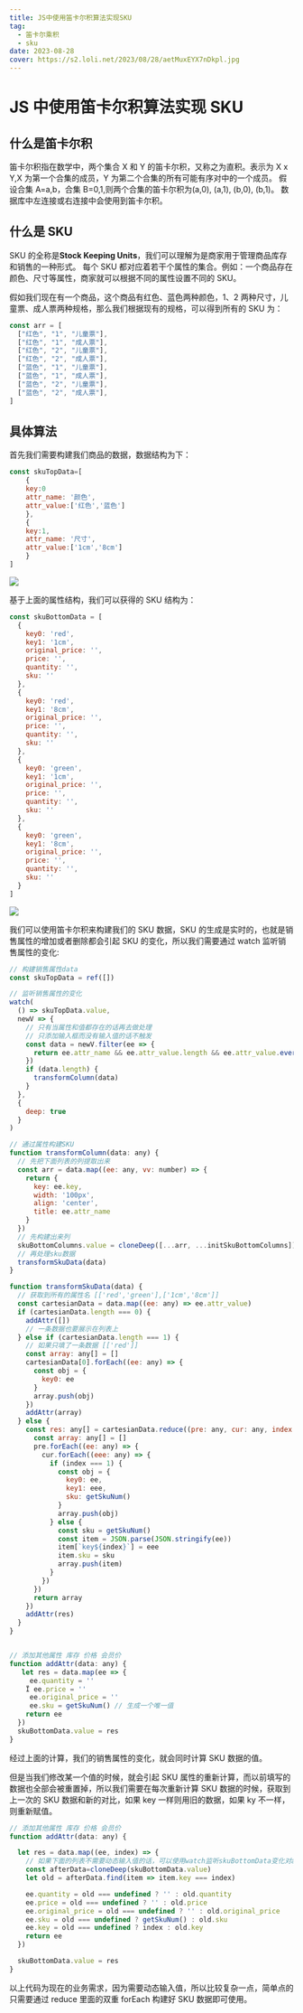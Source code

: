 ```yaml
---
title: JS中使用笛卡尔积算法实现SKU
tag:
  - 笛卡尔乘积
  - sku
date: 2023-08-28
cover: https://s2.loli.net/2023/08/28/aetMuxEYX7nDkpl.jpg
---
```


# JS 中使用笛卡尔积算法实现 SKU

## 什么是笛卡尔积

笛卡尔积指在数学中，两个集合 X 和 Y 的笛卡尔积，又称之为直积。表示为 X x Y,X 为第一个合集的成员，Y 为第二个合集的所有可能有序对中的一个成员。
假设合集 A=a,b，合集 B=0,1,则两个合集的笛卡尔积为(a,0), (a,1), (b,0), (b,1)。
数据库中左连接或右连接中会使用到笛卡尔积。

## 什么是 SKU

SKU 的全称是**Stock Keeping Units**，我们可以理解为是商家用于管理商品库存和销售的一种形式。
每个 SKU 都对应着若干个属性的集合。例如：一个商品存在颜色、尺寸等属性，商家就可以根据不同的属性设置不同的 SKU。

假如我们现在有一个商品，这个商品有红色、蓝色两种颜色，1、2 两种尺寸，儿童票、成人票两种规格，那么我们根据现有的规格，可以得到所有的 SKU 为：

```JavaScript
const arr = [
  ["红色", "1", "儿童票"],
  ["红色", "1", "成人票"],
  ["红色", "2", "儿童票"],
  ["红色", "2", "成人票"],
  ["蓝色", "1", "儿童票"],
  ["蓝色", "1", "成人票"],
  ["蓝色", "2", "儿童票"],
  ["蓝色", "2", "成人票"],
]
```

## 具体算法

首先我们需要构建我们商品的数据，数据结构为下：

```JavaScript
const skuTopData=[
	{
	key:0
	attr_name: '颜色',
	attr_value:['红色','蓝色']
	},
	{
	key:1,
	attr_name: '尺寸',
	attr_value:['1cm','8cm']
	}
]
```

![](https://s2.loli.net/2023/08/29/HkTQsZp4gXmwK7l.png)

基于上面的属性结构，我们可以获得的 SKU 结构为：

```JavaScript
const skuBottomData = [
  {
    key0: 'red',
    key1: '1cm',
    original_price: '',
    price: '',
    quantity: '',
    sku: ''
  },
  {
    key0: 'red',
    key1: '8cm',
    original_price: '',
    price: '',
    quantity: '',
    sku: ''
  },
  {
    key0: 'green',
    key1: '1cm',
    original_price: '',
    price: '',
    quantity: '',
    sku: ''
  },
  {
    key0: 'green',
    key1: '8cm',
    original_price: '',
    price: '',
    quantity: '',
    sku: ''
  }
]
```

![](https://s2.loli.net/2023/08/29/WFXzTB8yrqpStIE.png)

我们可以使用笛卡尔积来构建我们的 SKU 数据，SKU 的生成是实时的，也就是销售属性的增加或者删除都会引起 SKU 的变化，所以我们需要通过 watch 监听销售属性的变化:

```JavaScript
// 构建销售属性data
const skuTopData = ref([])

// 监听销售属性的变化
watch(
  () => skuTopData.value,
  newV => {
    // 只有当属性和值都存在的话再去做处理
    // 只添加输入框而没有输入值的话不触发
    const data = newV.filter(ee => {
      return ee.attr_name && ee.attr_value.length && ee.attr_value.every(ee => ee)
    })
    if (data.length) {
      transformColumn(data)
    }
  },
  {
    deep: true
  }
)

// 通过属性构建SKU
function transformColumn(data: any) {
  // 先把下面列表的列提取出来
  const arr = data.map((ee: any, vv: number) => {
    return {
      key: ee.key,
      width: '100px',
      align: 'center',
      title: ee.attr_name
    }
  })
  // 先构建出来列
  skuBottomColumns.value = cloneDeep([...arr, ...initSkuBottomColumns])
  // 再处理sku数据
  transformSkuData(data)
}

function transformSkuData(data) {
  // 获取到所有的属性名 [['red','green'],['1cm','8cm']]
  const cartesianData = data.map((ee: any) => ee.attr_value)
  if (cartesianData.length === 0) {
    addAttr([])
    // 一条数据也要展示在列表上
  } else if (cartesianData.length === 1) {
    // 如果只填了一条数据 [['red']]
    const array: any[] = []
    cartesianData[0].forEach((ee: any) => {
      const obj = {
        key0: ee
      }
      array.push(obj)
    })
    addAttr(array)
  } else {
    const res: any[] = cartesianData.reduce((pre: any, cur: any, index: number) => {
      const array: any[] = []
      pre.forEach((ee: any) => {
        cur.forEach((eee: any) => {
          if (index === 1) {
            const obj = {
              key0: ee,
              key1: eee,
              sku: getSkuNum()
            }
            array.push(obj)
          } else {
            const sku = getSkuNum()
            const item = JSON.parse(JSON.stringify(ee))
            item[`key${index}`] = eee
            item.sku = sku
            array.push(item)
          }
        })
      })
      return array
    })
    addAttr(res)
  }
}


// 添加其他属性 库存 价格 会员价
function addAttr(data: any) {
   let res = data.map(ee => {
     ee.quantity = ''
    Ï ee.price = ''
     ee.original_price = ''
     ee.sku = getSkuNum() // 生成一个唯一值
    return ee
  })
  skuBottomData.value = res
}
```

经过上面的计算，我们的销售属性的变化，就会同时计算 SKU 数据的值。

但是当我们修改某一个值的时候，就会引起 SKU 属性的重新计算，而以前填写的数据也全部会被重置掉，所以我们需要在每次重新计算 SKU 数据的时候，获取到上一次的 SKU 数据和新的对比，如果 key 一样则用旧的数据，如果 ky 不一样，则重新赋值。

```JavaScript
// 添加其他属性 库存 价格 会员价
function addAttr(data: any) {

  let res = data.map((ee, index) => {
	// 如果下面的列表不需要动态输入值的话，可以使用watch监听skuBottomData变化对afterData进行赋值，我这个项目可能会动态的赋值，所以在改变skuBottomData之前获取下现在的最新的值 然后经过计算再赋新值
    const afterData=cloneDeep(skuBottomData.value)
    let old = afterData.find(item => item.key === index)

    ee.quantity = old === undefined ? '' : old.quantity
    ee.price = old === undefined ? '' : old.price
    ee.original_price = old === undefined ? '' : old.original_price
    ee.sku = old === undefined ? getSkuNum() : old.sku
    ee.key = old === undefined ? index : old.key
    return ee
  })

  skuBottomData.value = res
}
```

以上代码为现在的业务需求，因为需要动态输入值，所以比较复杂一点，简单点的只需要通过 reduce 里面的双重 forEach 构建好 SKU 数据即可使用。
